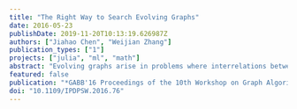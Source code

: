 ```yaml
---
title: "The Right Way to Search Evolving Graphs"
date: 2016-05-23
publishDate: 2019-11-20T10:13:19.626987Z
authors: ["Jiahao Chen", "Weijian Zhang"]
publication_types: ["1"]
projects: ["julia", "ml", "math"]
abstract: "Evolving graphs arise in problems where interrelations between data change over time. We present a breadth first search (BFS) algorithm for evolving graphs that computes the most direct influences between nodes at two different times. Using simple examples, we show that naive unfoldings of adjacency matrices miscount the number of temporal paths. By mapping an evolving graph to an adjacency matrix of an equivalent static graph, we prove that our generalization of the BFS algorithm correctly accounts for paths that traverse both space and time. Finally, we demonstrate how the BFS over evolving graphs can be applied to mine citation networks."
featured: false
publication: "*GABB'16 Proceedings of the 10th Workshop on Graph Algorithms Building Blocks*"
doi: "10.1109/IPDPSW.2016.76"
---
```


